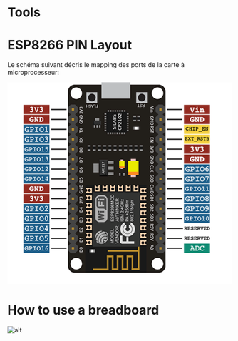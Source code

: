 # Tools 

# ESP8266 PIN Layout
Le schéma suivant décris le mapping des ports de la carte à microprocesseur: 

![layout](../images/pin_layout.png)

# How to use a breadboard 

![alt](https://cdn.sparkfun.com/assets/3/d/f/a/9/518c0b34ce395fea62000002.jpg)